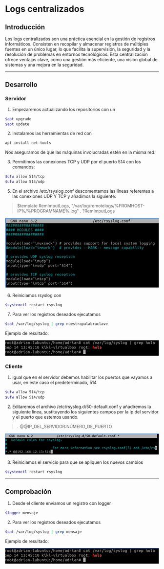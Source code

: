 # Logs centralizados

## Introducción

Los logs centralizados son una práctica esencial en la gestión de registros informáticos. Consisten en recopilar y almacenar registros de múltiples fuentes en un único lugar, lo que facilita la supervisión, la seguridad y la resolución de problemas en entornos tecnológicos. Esta centralización ofrece ventajas clave, como una gestión más eficiente, una visión global de sistemas y una mejora en la seguridad.

* * *

## Desarrollo

### Servidor

1. Empezaremos actualizando los repositorios con un

```bash
$apt upgrade
$apt update
```

2. Instalamos las herramientas de red con 

```bash
apt install net-tools
``` 
Nos aseguramos de que las máquinas involucradas estén en la misma red.
   
3. Permitimos las conexiones TCP y UDP por el puerto 514 con los comandos: 

```bash 
$ufw allow 514/tcp
$ufw allow 514/udp
```

5. En el archivo /etc/rsyslog.conf descomentamos las líneas referentes a las conexiones UDP Y TCP y añadimos la siguiente:

> $template RemImputLogs, "/var/log/remotelogs/%FROMHOST-IP%/%PROGRAMNAME%.log" *.* ?RemImputLogs

![tux](udptcp.png)

6. Reiniciamos rsyslog con

```bash
$systemctl restart rsyslog
```

7. Para ver los registros deseados ejecutamos

```bash
$cat /var/log/syslog | grep nuestrapalabraclave
```
Ejemplo de resultado:

![tux](imagen2.png)

### Cliente

1. Igual que en el servidor debemos habilitar los puertos que vayamos a usar, en este caso el predeterminado, 514

```bash 
$ufw allow 514/tcp
$ufw allow 514/udp
```

2. Editaremos el archivo /etc/rsyslog.d/50-default.conf y añadiremos la siguiente línea, sustituyendo los siguientes campos por la ip del servidor y el puerto que estemos usando.

> *.* @@IP_DEL_SERVIDOR:NÚMERO_DE_PUERTO

![tux](rsyslogconf.png)

3. Reiniciamos el servicio para que se apliquen los nuevos cambios

```bash
$systemctl restart rsyslog
```

* * *

## Comprobación

1. Desde el cliente enviamos un registro con logger

```bash
$logger mensaje
```
2. Para ver los registros deseados ejecutamos

```bash
$cat /var/log/syslog | grep mensaje
```
Ejemplo de resultado:

![tux](imagen2.png)

